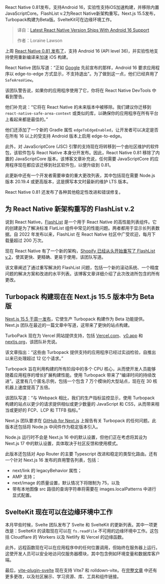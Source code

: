 <!--
title: React Native最新版本发布，全面支持Android 16
cover: https://cdn.thenewstack.io/media/2024/04/d8b458d6-dev_news_img-2-2.png
summary: React Native 0.81发布，支持Android 16，实验性支持iOS加速构建，并移除内置JavaScriptCore。FlashList v.2为React Native新架构重写。Next.js 15.5发布，Turbopack构建为Beta版。SvelteKit可在边缘环境工作。
-->

React Native 0.81发布，支持Android 16，实验性支持iOS加速构建，并移除内置JavaScriptCore。FlashList v.2为React Native新架构重写。Next.js 15.5发布，Turbopack构建为Beta版。SvelteKit可在边缘环境工作。

> 译自：[Latest React Native Version Ships With Android 16 Support](https://thenewstack.io/latest-react-native-version-ships-with-android-16-support/)
> 
> 作者：Loraine Lawson

上周 [React Native 0.81 发布了](https://reactnative.dev/blog/2025/08/12/react-native-0.81)，支持 Android 16 (API level 36)，并实验性地支持使用重新编译来加速 iOS 构建。

React Native 团队写道：“正如 [Google](https://thenewstack.io/googles-gemini-cli-agent-comes-to-github/) 先前宣布的那样，Android 16 要求应用程序以 edge-to-edge 方式显示，不支持退出”。为了做到这一点，他们已经弃用了 `SafeAreaView`。

该团队警告说，如果你的应用程序使用了它，你将在 React Native DevTools 中看到警告。

他们补充说：“它将在 React Native 的未来版本中被移除。我们建议你迁移到 `react-native-safe-area-context` 或类似的库，以确保你的应用程序在所有平台上看起来都是最佳的。”

他们还添加了一个新的 Gradle 属性 `edgeToEdgeEnabled`，让开发者可以决定是否在所有 16 以上的受支持 Android 版本上启用 edge-to-edge。

此外，对 JavaScriptCore (JSC) 引擎的支持现在将转移到一个由社区维护的软件包，该软件包与 React Native 本身分开发布。因此，React Native 0.81 移除了内置的 JavaScriptCore 版本。该博客文章补充说，任何需要 JavaScriptCore 的应用程序现在都应该迁移到社区软件包，以便升级到 0.81。

此更新中还有一个开发者需要审查的重大更改列表，其中包括现在需要 Node.js 版本 20.19.4 或更高版本，这是撰写本文时最新的维护 LTS 版本。

React Native 0.81 还发布了各种其他稳定性改进和错误修复。

## 为 React Native 新架构重写的 FlashList v.2

说到 React Native，[FlashList](https://shopify.github.io/flash-list/) 是一个用于 React Native 的高性能列表组件。它的创建是为了解决标准 FlatList 组件中常见的性能问题。两者都用于显示长列表数据。自 2022 年发布以来，FlashList 在 React Native 社区中广受欢迎，每月下载量超过 200 万次。

现在 React Native 有了一个新的架构，[Shopify 已经从头开始重写了 FlashList v.2](https://shopify.engineering/flashlist-v2?ck_subscriber_id=2264736565)，使其更快、更精确、更易于使用，该团队写道。

该文章阐述了通过重写解决的 FlashList 问题，包括一个新的滚动系统、一个精度问题的解决方案和改进的水平列表。该博客文章详细介绍了此次改进所包含的所有更改。

## Turbopack 构建现在在 Next.js 15.5 版本中为 Beta 版

[Next.js 15.5 于周一发布](https://nextjs.org/blog/next-15-5)，它使生产 Turbopack 构建作为 Beta 功能提供。Next.js 团队在最近的一篇文章中写道，这带来了更快的站点构建。

TurboPack 现在为 Vercel 网站提供支持，包括 [Vercel.com](https://vercel.com/)、[v0.app](https://v0.app/) 和 [nextjs.org](https://nextjs.org/)，该团队补充说。

该文章指出：“这些由 Turbopack 提供支持的应用程序已经过实战检验，自推出以来已处理超过 12 亿个请求。”

Turbopack 旨在利用构建的所有阶段中的多个 CPU 核心，从而使开发人员能够随着应用程序的增长扩展构建性能。使用 Turbopack 带来了“编译时间的持续改进”。这里有几个匿名示例，包括一个包含 7 万个模块的大型站点，现在在 30 核机器上速度提高了五倍。

该团队写道：“与 Webpack 相比，我们的生产指标监控显示，使用 Turbopack 构建的站点以更少的请求提供相似或更少数量的 JavaScript 和 CSS，从而带来相当或更好的 FCP、LCP 和 TTFB 指标。”

Next.js 团队要求在 [GitHub for Next.js](https://github.com/vercel/next.js/discussions/77721) 上报告有关 Turbopack 的任何问题。此版本还包括将 Node.js 中间件作为稳定版本引入。

Node.js 运行时不会是 Next.js 16 中的默认设置，但他们正在考虑将其设为 Next.js 17 中的默认设置，具体取决于社区反馈和使用模式。

此版本还包括对 App Router 的主要 Typescript 改进和稳定的类型化路由。还有一个针对 Next.js 16 发布的弃用警告列表，包括：

* next/link 的 legacyBehavior 属性；
* AMP 支持；
* next/image 的质量设置，默认情况下将限制为 75，以及
* 带有本地图像 src 路径的查询字符串将需要在 images.localPatterns 中进行显式配置。

## SvelteKit 现在可以在边缘环境中工作

本月早些时候，Svelte 团队发布了 Svelte 和 SvelteKit 的更新列表。其中一项更改是：SvelteKit 的读取现在可以在 `fs.readFile` 不可用的边缘环境中工作。这包括 Cloudflare 的 Workers 以及 Netlify 和 Vercel 的边缘函数。

此外，远程函数现在可以在应用程序中的任何位置调用，但始终在服务器上运行。这使开发人员可以安全地访问仅服务器模块，其中包含例如环境变量和数据库客户端。

最后，[vite-plugin-svelte](https://github.com/sveltejs/vite-plugin-svelte/blob/main/packages/vite-plugin-svelte/CHANGELOG.md) 现在支持 Vite7 和 rolldown-vite。在[完整文章](https://svelte.dev/blog/whats-new-in-svelte-august-2025) 中还有更多更改，以及社区展示、学习资源、库、工具和组件链接。